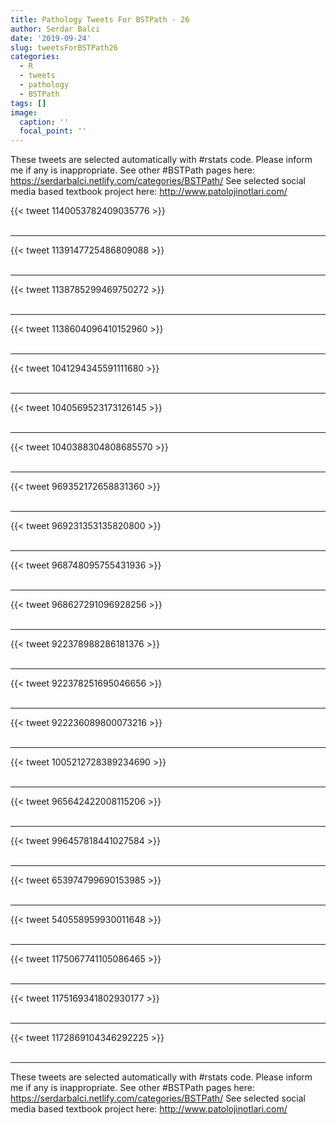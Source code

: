 ```yaml
---
title: Pathology Tweets For BSTPath - 26
author: Serdar Balci
date: '2019-09-24'
slug: tweetsForBSTPath26
categories:
  - R
  - tweets
  - pathology
  - BSTPath
tags: []
image:
  caption: ''
  focal_point: ''
---
```



These tweets are selected automatically with #rstats code. Please inform me if any is inappropriate.
See other #BSTPath pages here: https://serdarbalci.netlify.com/categories/BSTPath/ 
See selected social media based textbook project here: http://www.patolojinotlari.com/

{{< tweet 1140053782409035776 >}}
<br>
<br>
<hr>
{{< tweet 1139147725486809088 >}}
<br>
<br>
<hr>
{{< tweet 1138785299469750272 >}}
<br>
<br>
<hr>
{{< tweet 1138604096410152960 >}}
<br>
<br>
<hr>
{{< tweet 1041294345591111680 >}}
<br>
<br>
<hr>
{{< tweet 1040569523173126145 >}}
<br>
<br>
<hr>
{{< tweet 1040388304808685570 >}}
<br>
<br>
<hr>
{{< tweet 969352172658831360 >}}
<br>
<br>
<hr>
{{< tweet 969231353135820800 >}}
<br>
<br>
<hr>
{{< tweet 968748095755431936 >}}
<br>
<br>
<hr>
{{< tweet 968627291096928256 >}}
<br>
<br>
<hr>
{{< tweet 922378988286181376 >}}
<br>
<br>
<hr>
{{< tweet 922378251695046656 >}}
<br>
<br>
<hr>
{{< tweet 922236089800073216 >}}
<br>
<br>
<hr>
{{< tweet 1005212728389234690 >}}
<br>
<br>
<hr>
{{< tweet 965642422008115206 >}}
<br>
<br>
<hr>
{{< tweet 996457818441027584 >}}
<br>
<br>
<hr>
{{< tweet 653974799690153985 >}}
<br>
<br>
<hr>
{{< tweet 540558959930011648 >}}
<br>
<br>
<hr>
{{< tweet 1175067741105086465 >}}
<br>
<br>
<hr>
{{< tweet 1175169341802930177 >}}
<br>
<br>
<hr>
{{< tweet 1172869104346292225 >}}
<br>
<br>
<hr>


These tweets are selected automatically with #rstats code. Please inform me if any is inappropriate.
See other #BSTPath pages here: https://serdarbalci.netlify.com/categories/BSTPath/ 
See selected social media based textbook project here: http://www.patolojinotlari.com/
